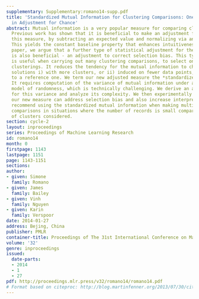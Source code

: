 ```yaml
---
supplementary: Supplementary:romano14-supp.pdf
title: 'Standardized Mutual Information for Clustering Comparisons: One Step Further
  in Adjustment for Chance'
abstract: Mutual information is a very popular measure for comparing clusterings.
  Previous work has shown that it is beneficial to make an adjustment for chance to
  this measure, by subtracting an expected value and normalizing via an upper bound.
  This yields the constant baseline property that enhances intuitiveness. In this
  paper, we argue that a further type of statistical adjustment for the mutual information
  is also beneficial - an adjustment to correct selection bias. This type of adjustment
  is useful when carrying out many clustering comparisons, to select one or more preferred
  clusterings. It reduces the tendency for the mutual information to choose clustering
  solutions i) with more clusters, or ii) induced on fewer data points, when compared
  to a reference one. We term our new adjusted measure the *standardized mutual information*.
  It requires computation of the variance of mutual information under a hypergeometric
  model of randomness, which is technically challenging. We derive an analytical formula
  for this variance and analyze its complexity. We then experimentally assess how
  our new measure can address selection bias and also increase interpretability. We
  recommend using the standardized mutual information when making multiple clustering
  comparisons in situations where the number of records is small compared to the number
  of clusters considered.
section: cycle-2
layout: inproceedings
series: Proceedings of Machine Learning Research
id: romano14
month: 0
firstpage: 1143
lastpage: 1151
page: 1143-1151
sections: 
author:
- given: Simone
  family: Romano
- given: James
  family: Bailey
- given: Vinh
  family: Nguyen
- given: Karin
  family: Verspoor
date: 2014-01-27
address: Bejing, China
publisher: PMLR
container-title: Proceedings of The 31st International Conference on Machine Learning
volume: '32'
genre: inproceedings
issued:
  date-parts:
  - 2014
  - 1
  - 27
pdf: http://proceedings.mlr.press/v32/romano14/romano14.pdf
# Format based on citeproc: http://blog.martinfenner.org/2013/07/30/citeproc-yaml-for-bibliographies/
---
```

